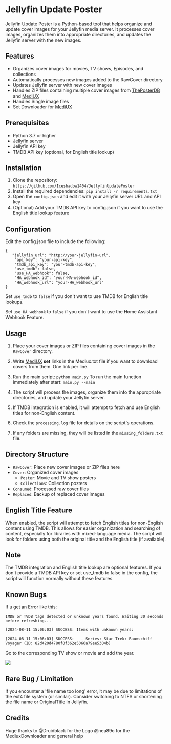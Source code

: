 # Jellyfin Update Poster

Jellyfin Update Poster is a Python-based tool that helps organize and update cover images for your Jellyfin media server. It processes cover images, organizes them into appropriate directories, and updates the Jellyfin server with the new images.

## Features

- Organizes cover images for movies, TV shows, Episodes, and collections
- Automatically processes new images added to the RawCover directory
- Updates Jellyfin server with new cover images
- Handles ZIP files containing multiple cover images from [ThePosterDB](https://theposterdb.com/) and [MediUX](https://mediux.pro)
- Handles Single image files
- Set Downloader for [MediUX](https://mediux.pro)

## Prerequisites

- Python 3.7 or higher
- Jellyfin server
- Jellyfin API key
- TMDB API key (optional, for English title lookup)

## Installation

1. Clone the repository: `https://github.com/Iceshadow1404/JellyfinUpdatePoster`
2. Install the required dependencies: `pip install -r requirements.txt`
3. Open the `config.json` and edit it with your Jellyfin server URL and API key
4. (Optional) Add your TMDB API key to config.json if you want to use the English title lookup feature

## Configuration
Edit the config.json file to include the following: 
```
{
   "jellyfin_url": "http://your-jellyfin-url",
    "api_key": "your-api-key",
    "tmdb_api_key": "your-tmdb-api-key",
    "use_tmdb": false,
    "use_HA_webhook": false,
    "HA_webhook_id": "your-HA-webhook_id",
    "HA_webhook_url": "your-HA_webhook_url"
}
```
Set `use_tmdb` to `false` if you don't want to use TMDB for English title lookups.

Set `use_HA_webhook` to `false` if you don't want to use the Home Assistant Webhook Feature.

## Usage

1. Place your cover images or ZIP files containing cover images in the `RawCover` directory.

2. Write [MediUX](https://mediux.pro) **set** links in the Mediux.txt file if you want to download covers from them. One link per line.

3. Run the main script: `python main.py` To run the main function immediately after start: `main.py --main`

4. The script will process the images, organize them into the appropriate directories, and update your Jellyfin server.

5. If TMDB integration is enabled, it will attempt to fetch and use English titles for non-English content.

6. Check the `processing.log` file for details on the script's operations.

7. If any folders are missing, they will be listed in the `missing_folders.txt` file.

## Directory Structure

- `RawCover`: Place new cover images or ZIP files here
- `Cover`: Organized cover images
  - `Poster`: Movie and TV show posters
  - `Collections`: Collection posters
- `Consumed`: Processed raw cover files
- `Replaced`: Backup of replaced cover images

## English Title Feature


When enabled, the script will attempt to fetch English titles for non-English content using TMDB. This allows for easier organization and searching of content, especially for libraries with mixed-language media. The script will look for folders using both the original title and the English title (if available).

## Note

The TMDB integration and English title lookup are optional features. If you don't provide a TMDB API key or set use_tmdb to false in the config, the script will function normally without these features.

## Known Bugs


If u get an Error like this: 
```
IMDB or TVDB tags detected or unknown years found. Waiting 30 seconds before refreshing...

[2024-08-11 15:06:03] SUCCESS: Items with unknown years:
 
[2024-08-11 15:06:03] SUCCESS:   - Series: Star Trek: Raumschiff Voyager (ID: 82d420d4780f0f362e5066a79ee5304b)
```

Go to the corresponding TV show or movie and add the year.

![](https://github.com/Iceshadow1404/JellyfinUpdatePoster/blob/main/assets/year.gif)


## Rare Bug / Limitation 

If you encounter a 'file name too long' error, it may be due to limitations of the ext4 file system (or similar). Consider switching to NTFS or shortening the file name or OriginalTitle in Jellyfin.

## Credits

Huge thanks to @Druidblack for the Logo
@nea89o for the MediuxDownloader and general help 
